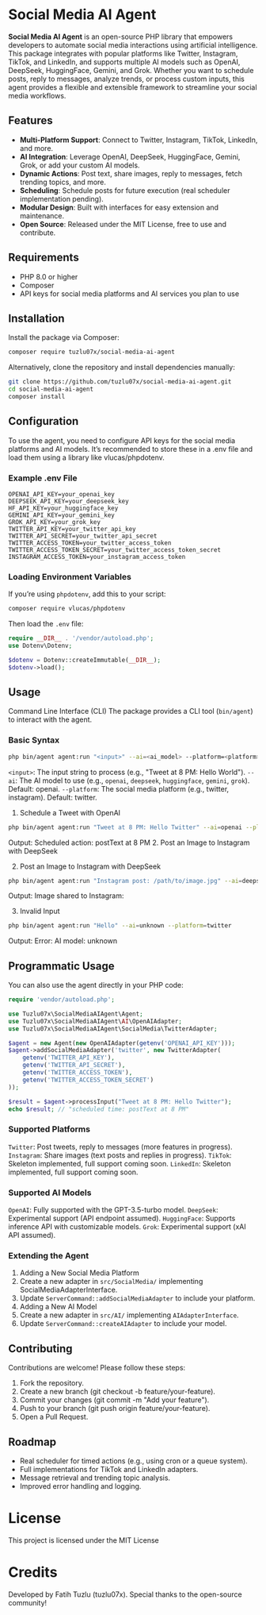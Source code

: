 # Social Media AI Agent

**Social Media AI Agent** is an open-source PHP library that empowers developers to automate social media interactions using artificial intelligence. This package integrates with popular platforms like Twitter, Instagram, TikTok, and LinkedIn, and supports multiple AI models such as OpenAI, DeepSeek, HuggingFace, Gemini, and Grok. Whether you want to schedule posts, reply to messages, analyze trends, or process custom inputs, this agent provides a flexible and extensible framework to streamline your social media workflows.

## Features

- **Multi-Platform Support**: Connect to Twitter, Instagram, TikTok, LinkedIn, and more.
- **AI Integration**: Leverage OpenAI, DeepSeek, HuggingFace, Gemini, Grok, or add your custom AI models.
- **Dynamic Actions**: Post text, share images, reply to messages, fetch trending topics, and more.
- **Scheduling**: Schedule posts for future execution (real scheduler implementation pending).
- **Modular Design**: Built with interfaces for easy extension and maintenance.
- **Open Source**: Released under the MIT License, free to use and contribute.

## Requirements

- PHP 8.0 or higher
- Composer
- API keys for social media platforms and AI services you plan to use

## Installation

Install the package via Composer:

```bash
composer require tuzlu07x/social-media-ai-agent
```

Alternatively, clone the repository and install dependencies manually:

```bash
git clone https://github.com/tuzlu07x/social-media-ai-agent.git
cd social-media-ai-agent
composer install
```

## Configuration

To use the agent, you need to configure API keys for the social media platforms and AI models. It’s recommended to store these in a .env file and load them using a library like vlucas/phpdotenv.

### Example .env File

```env
OPENAI_API_KEY=your_openai_key
DEEPSEEK_API_KEY=your_deepseek_key
HF_API_KEY=your_huggingface_key
GEMINI_API_KEY=your_gemini_key
GROK_API_KEY=your_grok_key
TWITTER_API_KEY=your_twitter_api_key
TWITTER_API_SECRET=your_twitter_api_secret
TWITTER_ACCESS_TOKEN=your_twitter_access_token
TWITTER_ACCESS_TOKEN_SECRET=your_twitter_access_token_secret
INSTAGRAM_ACCESS_TOKEN=your_instagram_access_token
```

### Loading Environment Variables

If you’re using `phpdotenv`, add this to your script:

```bash
composer require vlucas/phpdotenv
```

Then load the `.env` file:

```php
require __DIR__ . '/vendor/autoload.php';
use Dotenv\Dotenv;

$dotenv = Dotenv::createImmutable(__DIR__);
$dotenv->load();
```

## Usage

Command Line Interface (CLI)
The package provides a CLI tool (`bin/agent`) to interact with the agent.

### Basic Syntax

```bash
php bin/agent agent:run "<input>" --ai=<ai_model> --platform=<platform>
```

`<input>`: The input string to process (e.g., "Tweet at 8 PM: Hello World").
`--ai`: The AI model to use (e.g., `openai`, `deepseek`, `huggingface`, `gemini`, `grok`). Default: openai.
`--platform`: The social media platform (e.g., twitter, instagram). Default: twitter.

1. Schedule a Tweet with OpenAI

```bash
php bin/agent agent:run "Tweet at 8 PM: Hello Twitter" --ai=openai --platform=twitter
```

Output: Scheduled action: postText at 8 PM 2. Post an Image to Instagram with DeepSeek

2. Post an Image to Instagram with DeepSeek

```bash
php bin/agent agent:run "Instagram post: /path/to/image.jpg" --ai=deepseek --platform=instagram
```

Output: Image shared to Instagram:

3. Invalid Input

```bash
php bin/agent agent:run "Hello" --ai=unknown --platform=twitter
```

Output: Error: AI model: unknown

## Programmatic Usage

You can also use the agent directly in your PHP code:

```php
require 'vendor/autoload.php';

use Tuzlu07x\SocialMediaAIAgent\Agent;
use Tuzlu07x\SocialMediaAIAgent\AI\OpenAIAdapter;
use Tuzlu07x\SocialMediaAIAgent\SocialMedia\TwitterAdapter;

$agent = new Agent(new OpenAIAdapter(getenv('OPENAI_API_KEY')));
$agent->addSocialMediaAdapter('twitter', new TwitterAdapter(
    getenv('TWITTER_API_KEY'),
    getenv('TWITTER_API_SECRET'),
    getenv('TWITTER_ACCESS_TOKEN'),
    getenv('TWITTER_ACCESS_TOKEN_SECRET')
));

$result = $agent->processInput("Tweet at 8 PM: Hello Twitter");
echo $result; // "scheduled time: postText at 8 PM"
```

### Supported Platforms

`Twitter`: Post tweets, reply to messages (more features in progress).
`Instagram`: Share images (text posts and replies in progress).
`TikTok`: Skeleton implemented, full support coming soon.
`LinkedIn`: Skeleton implemented, full support coming soon.

### Supported AI Models

`OpenAI`: Fully supported with the GPT-3.5-turbo model.
`DeepSeek`: Experimental support (API endpoint assumed).
`HuggingFace`: Supports inference API with customizable models.
`Grok`: Experimental support (xAI API assumed).

### Extending the Agent

1. Adding a New Social Media Platform
2. Create a new adapter in `src/SocialMedia/` implementing SocialMediaAdapterInterface.
3. Update `ServerCommand::addSocialMediaAdapter` to include your platform.
4. Adding a New AI Model
5. Create a new adapter in `src/AI/` implementing `AIAdapterInterface`.
6. Update `ServerCommand::createAIAdapter` to include your model.

## Contributing

Contributions are welcome! Please follow these steps:

1. Fork the repository.
2. Create a new branch (git checkout -b feature/your-feature).
3. Commit your changes (git commit -m "Add your feature").
4. Push to your branch (git push origin feature/your-feature).
5. Open a Pull Request.

## Roadmap

- Real scheduler for timed actions (e.g., using cron or a queue system).
- Full implementations for TikTok and LinkedIn adapters.
- Message retrieval and trending topic analysis.
- Improved error handling and logging.

# License

This project is licensed under the MIT License

# Credits

Developed by Fatih Tuzlu (tuzlu07x). Special thanks to the open-source community!
